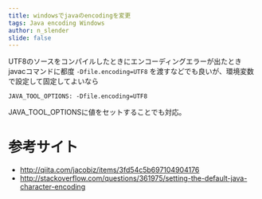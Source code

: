 ```yaml
---
title: windowsでjavaのencodingを変更
tags: Java encoding Windows
author: n_slender
slide: false
---
```

UTF8のソースをコンパイルしたときにエンコーディングエラーが出たとき
javacコマンドに都度 `-Dfile.encoding=UTF8` を渡すなどでも良いが、環境変数で設定して固定してよいなら


`JAVA_TOOL_OPTIONS: -Dfile.encoding=UTF8`

JAVA_TOOL_OPTIONSに値をセットすることでも対応。

# 参考サイト

* http://qiita.com/jacobiz/items/3fd54c5b697104904176
* http://stackoverflow.com/questions/361975/setting-the-default-java-character-encoding

